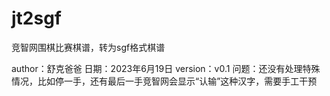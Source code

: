 # jt2sgf
竞智网围棋比赛棋谱，转为sgf格式棋谱

author：舒克爸爸
日期：2023年6月19日
version：v0.1
问题：还没有处理特殊情况，比如停一手，还有最后一手竞智网会显示“认输”这种汉字，需要手工干预
